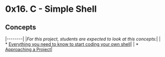 # 0x16. C - Simple Shell

## Concepts
|--------|
|*For this project, students are expected to look at this concepts:*|
| * [Everything you need to know to start coding your own shell](https://alx-intranet.hbtn.io/concepts/64)|
| * [Approaching a Project](https://alx-intranet.hbtn.io/concepts/350)|
